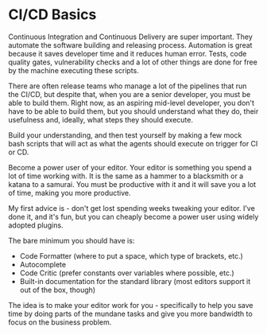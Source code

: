 # CI/CD Basics

Continuous Integration and Continuous Delivery are super important. They automate the software building and releasing process. Automation is great because it saves developer time and it reduces human error. Tests, code quality gates, vulnerability checks and a lot of other things are done for free by the machine executing these scripts.

There are often release teams who manage a lot of the pipelines that run the CI/CD, but despite that, when you are a senior developer, you must be able to build them. Right now, as an aspiring mid-level developer, you don't have to be able to build them, but you should understand what they do, their usefulness and, ideally, what steps they should execute.

Build your understanding, and then test yourself by making a few mock bash scripts that will act as what the agents should execute on trigger for CI or CD.

Become a power user of your editor. Your editor is something you spend a lot of time working with. It is the same as a hammer to a blacksmith or a katana to a samurai. You must be productive with it and it will save you a lot of time, making you more productive.

My first advice is - don't get lost spending weeks tweaking your editor. I've done it, and it's fun, but you can cheaply become a power user using widely adopted plugins.

The bare minimum you should have is:

* Code Formatter (where to put a space, which type of brackets, etc.)
* Autocomplete
* Code Critic (prefer constants over variables where possible, etc.)
* Built-in documentation for the standard library (most editors support it out of the box, though)

The idea is to make your editor work for you - specifically to help you save time by doing parts of the mundane tasks and give you more bandwidth to focus on the business problem.
